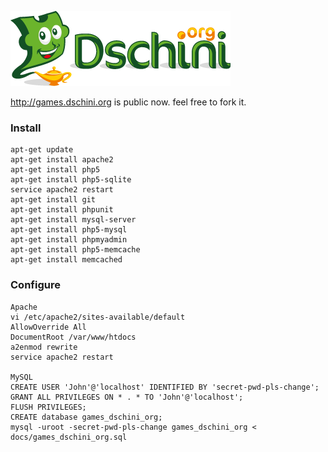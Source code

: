 ![dschini.org](htdocs/img/dschini_medium.png)

http://games.dschini.org is public now. feel free to fork it.

### Install

    apt-get update
    apt-get install apache2
    apt-get install php5
    apt-get install php5-sqlite
    service apache2 restart
    apt-get install git
    apt-get install phpunit
    apt-get install mysql-server
    apt-get install php5-mysql
    apt-get install phpmyadmin
    apt-get install php5-memcache
    apt-get install memcached

### Configure
    
    Apache
    vi /etc/apache2/sites-available/default
    AllowOverride All
    DocumentRoot /var/www/htdocs
    a2enmod rewrite
    service apache2 restart

    MySQL
    CREATE USER 'John'@'localhost' IDENTIFIED BY 'secret-pwd-pls-change';
    GRANT ALL PRIVILEGES ON * . * TO 'John'@'localhost';
    FLUSH PRIVILEGES;
    CREATE database games_dschini_org;
    mysql -uroot -secret-pwd-pls-change games_dschini_org < docs/games_dschini_org.sql
